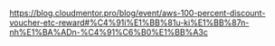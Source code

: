 https://blog.cloudmentor.pro/blog/event/aws-100-percent-discount-voucher-etc-reward#%C4%91i%E1%BB%81u-ki%E1%BB%87n-nh%E1%BA%ADn-%C4%91%C6%B0%E1%BB%A3c
